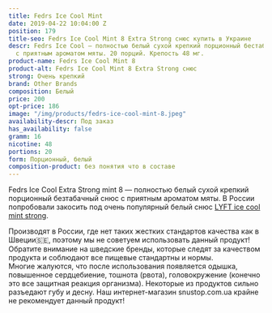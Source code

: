 ```yaml
---
title: Fedrs Ice Cool Mint
date: 2019-04-22 10:04:00 Z
position: 179
title-seo: Fedrs Ice Cool Mint 8 Extra Strong снюс купить в Украине
descr: Fedrs Ice Cool — полностью белый сухой крепкий порционный бестабачный снюс
  с приятным ароматом мяты. 20 порций. Крепость 48 мг.
product-name: Fedrs Ice Cool Mint 8
product-alt: Fedrs Ice Cool Mint 8 Extra Strong снюс
strong: Очень крепкий
brand: Other Brands
composition: Белый
price: 200
opt-price: 186
image: "/img/products/fedrs-ice-cool-mint-8.jpeg"
availability-descr: Под заказ
has_availability: false
gramm: 16
nicotine: 48
portions: 20
form: Порционный, белый
composition-product: без понятия что в составе
---
```


Fedrs Ice Cool Extra Strong mint 8 — полностью белый сухой крепкий порционный безтабачный снюс с приятным ароматом мяты.
В России попробовали закосить под очень популярный белый снюс [LYFT ice cool mint strong](/lyft-strong-ice-cool-mint-slim-all-white).

Производят в России, где нет таких жестких стандартов качества как в Швеции🇸🇪, поэтому мы не советуем использовать данный продукт! Обратите внимание на шведские бренды, которые следят за качеством продукта и соблюдают все пищевые стандартны и нормы.<br>
Многие жалуются, что после использования появляется одышка, повышенное сердцебиение, тошнота (рвота), головокружение (конечно это все защитная реакция организма). Некоторые из продуктов сильно разъедают губу и десну. Наш интернет-магазин snustop.com.ua крайне не рекомендует данный продукт!